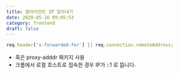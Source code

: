 ```yaml
---
title: 클라이언트 IP 알아내기
date: 2020-05-16 09:05:53
category: frontend
draft: false
---
```


```javascript
req.header['x-forwarded-for'] || req.connection.remoteAddress;
```

- 혹은 proxy-adddr 패키지 사용
- 크롬에서 로컬 호스트로 접속한 경우 IP가 ::1 로 뜹니다.
